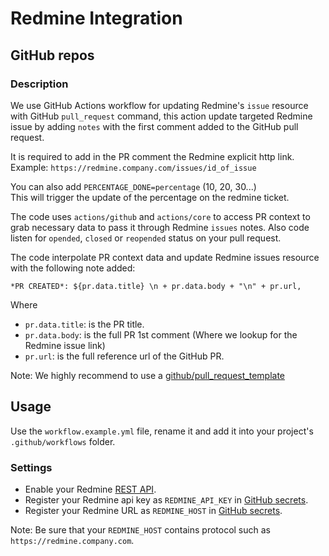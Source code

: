 # Redmine Integration

## GitHub repos

### Description
We use GitHub Actions workflow for updating Redmine's `issue` resource with GitHub `pull_request` command, this action update targeted Redmine issue by adding `notes` with the first comment added to the GitHub pull request.

It is required to add in the PR comment the Redmine explicit http link. 
Example: `https://redmine.company.com/issues/id_of_issue`

You can also add `PERCENTAGE_DONE=percentage` (10, 20, 30...)  
This will trigger the update of the percentage on the redmine ticket.

The code uses `actions/github` and `actions/core` to access PR context to grab necessary data to pass it through Redmine `issues` notes. 
Also code listen for `opended`, `closed` or `reopended` status on your pull request.

The code interpolate PR context data and update Redmine issues resource with the following note added:

```
*PR CREATED*: ${pr.data.title} \n + pr.data.body + "\n" + pr.url,
```

Where 
- `pr.data.title`: is the PR title.
- `pr.data.body`: is the full PR 1st comment (Where we lookup for the Redmine issue link)
- `pr.url`: is the full reference url of the GitHub PR.

Note: We highly recommend to use a [github/pull_request_template](https://docs.github.com/en/communities/using-templates-to-encourage-useful-issues-and-pull-requests/creating-a-pull-request-template-for-your-repository)

## Usage

Use the `workflow.example.yml` file, rename it and add it into your project's `.github/workflows` folder.

### Settings
- Enable your Redmine [REST API](https://www.redmine.org/projects/redmine/wiki/rest_api#Authentication).
- Register your Redmine api key as `REDMINE_API_KEY` in [GitHub secrets](https://docs.github.com/en/actions/reference/encrypted-secrets#creating-encrypted-secrets-for-a-repository).
- Register your Redmine URL as `REDMINE_HOST` in [GitHub secrets](https://docs.github.com/en/actions/reference/encrypted-secrets#creating-encrypted-secrets-for-a-repository).

Note: Be sure that your `REDMINE_HOST` contains protocol such as `https://redmine.company.com`.
